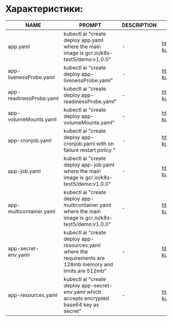 # Характеристики:
| NAME                                        | PROMPT                                                    | DESCRIPTION                                                         | EXAMPLE                                                                              |
|---------------------------------------------|-----------------------------------------------------------|---------------------------------------------------------------------|--------------------------------------------------------------------------------------|
| app.yaml                                    | kubectl ai "create deploy app.yaml where the main image is gcr.io/k8s-test5/demo:v1.0.0"                  | -                                                                 |  https://raw.githubusercontent.com/gidra39/openai-kubectl/main/yaml/app.yaml                                  |
| app-livenessProbe.yaml                      | kubectl ai "create deploy app-livenessProbe.yaml"                                                         | -                                                                  | https://raw.githubusercontent.com/gidra39/openai-kubectl/main/yaml/app-livenessProbe.yaml                                                                                    | 
| app-readinessProbe.yaml                     | kubectl ai "create deploy app-readinessProbe.yaml"                                                        | -                                                                  | https://raw.githubusercontent.com/gidra39/openai-kubectl/main/yaml/app-readinessProbe.yaml                                                                                    |
| app-volumeMounts.yaml                       | kubectl ai "create deploy app-volumeMounts.yaml"                                                          | -                                                                  | https://raw.githubusercontent.com/gidra39/openai-kubectl/main/yaml/app-volumeMounts.yaml                                                                                    | 
| app-cronjob.yaml                            | kubectl ai "create deploy app-cronjob.yaml with on failure restart policy "                               | -                                                                  | https://raw.githubusercontent.com/gidra39/openai-kubectl/main/yaml/app-cronjob.yaml                                                                                    | 
| app-job.yaml                                | kubectl ai "create deploy app-job.yaml where the main image is gcr.io/k8s-test5/demo:v1.0.0"              | -                                                                  | https://raw.githubusercontent.com/gidra39/openai-kubectl/main/yaml/app-job.yaml                                                                                    | 
| app-multicontainer.yaml                     | kubectl ai "create deploy app-multicontainer.yaml where the main image is gcr.io/k8s-test5/demo:v1.0.0"   | -                                                                    | https://raw.githubusercontent.com/gidra39/openai-kubectl/main/yaml/app-multicontainer.yaml       
| app-secret-env.yaml                         | kubectl ai "create deploy app-resources.yaml where the requirements are 128mb memory and limits are 512mb"        | -                                                                    | https://raw.githubusercontent.com/gidra39/openai-kubectl/main/yaml/app-resources.yaml
| app-resources.yaml                          | kubectl ai "create deploy app-secret-env.yaml which accepts encrypted base64 key as secret"       | -                                                                   | https://raw.githubusercontent.com/gidra39/openai-kubectl/main/yaml/app-secret-env.yaml |   

